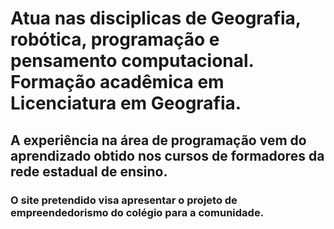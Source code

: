 # Atua nas disciplicas de Geografia, robótica, programação e pensamento computacional. Formação acadêmica em Licenciatura em Geografia.
## A experiência na área de programação vem do aprendizado obtido nos cursos de formadores da rede estadual de ensino.
### O site pretendido visa apresentar o projeto de empreendedorismo do colégio para a comunidade.
